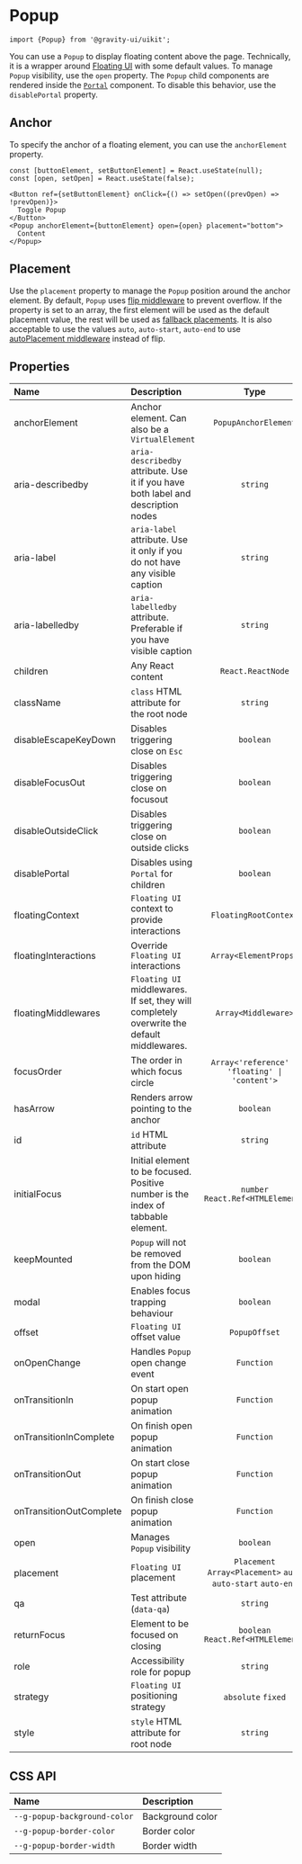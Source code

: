 <!--GITHUB_BLOCK-->

# Popup

<!--/GITHUB_BLOCK-->

```tsx
import {Popup} from '@gravity-ui/uikit';
```

You can use a `Popup` to display floating content above the page. Technically, it is a wrapper around [Floating UI](https://floating-ui.com) with some default values. To manage `Popup` visibility, use the `open` property.
The `Popup` child components are rendered inside the [`Portal`](../Portal) component. To disable this behavior, use the `disablePortal` property.

## Anchor

To specify the anchor of a floating element, you can use the `anchorElement` property.

<!--LANDING_BLOCK

<ExampleBlock
    code={`
const [buttonElement, setButtonElement] = React.useState(null);
const [open, setOpen] = React.useState(false);

<Button ref={setButtonElement} onClick={() => setOpen((prevOpen) => !prevOpen)}>
  Toggle Popup
</Button>
<Popup anchorElement={buttonElement} open={open} placement="bottom">
  Content
</Popup>
`}>
    <UIKitExamples.PopupAnchorExample/>
</ExampleBlock>

LANDING_BLOCK-->

<!--GITHUB_BLOCK-->

```tsx
const [buttonElement, setButtonElement] = React.useState(null);
const [open, setOpen] = React.useState(false);

<Button ref={setButtonElement} onClick={() => setOpen((prevOpen) => !prevOpen)}>
  Toggle Popup
</Button>
<Popup anchorElement={buttonElement} open={open} placement="bottom">
  Content
</Popup>
```

<!--/GITHUB_BLOCK-->

## Placement

Use the `placement` property to manage the `Popup` position around the anchor element.
By default, `Popup` uses [flip middleware](https://floating-ui.com/docs/flip) to prevent overflow.
If the property is set to an array, the first element will be used as the default placement value, the rest will be used as [fallback placements](https://floating-ui.com/docs/flip#fallbackplacements).
It is also acceptable to use the values `auto`, `auto-start`, `auto-end` to use [autoPlacement middleware](https://floating-ui.com/docs/autoPlacement) instead of flip.

<!--LANDING_BLOCK

<ExampleBlock
    code={`
const [boxElement, setBoxElement] = React.useState(null);

<div ref={setBoxElement} />
<Popup open anchorElement={boxElement} placement="top-start">Top Start</Popup>
<Popup open anchorElement={boxElement} placement="top">Top</Popup>
<Popup open anchorElement={boxElement} placement="top-end">Top End</Popup>
<Popup open anchorElement={boxElement} placement="right-start">Right Start</Popup>
<Popup open anchorElement={boxElement} placement="right">Right</Popup>
<Popup open anchorElement={boxElement} placement="right-end">Right End</Popup>
<Popup open anchorElement={boxElement} placement="bottom-end">Bottom End</Popup>
<Popup open anchorElement={boxElement} placement="bottom">Bottom</Popup>
<Popup open anchorElement={boxElement} placement="bottom-start">Bottom Start</Popup>
<Popup open anchorElement={boxElement} placement="left-end">Left End</Popup>
<Popup open anchorElement={boxElement} placement="left">Left</Popup>
<Popup open anchorElement={boxElement} placement="left-start">Left Start</Popup>
`}>
    <UIKitExamples.PopupPlacementExample/>
</ExampleBlock>

LANDING_BLOCK-->

## Properties

| Name                    | Description                                                                                |                             Type                              |    Default    |
| :---------------------- | :----------------------------------------------------------------------------------------- | :-----------------------------------------------------------: | :-----------: |
| anchorElement           | Anchor element. Can also be a `VirtualElement`                                             |                     `PopupAnchorElement`                      |               |
| aria-describedby        | `aria-describedby` attribute. Use it if you have both label and description nodes          |                           `string`                            |               |
| aria-label              | `aria-label` attribute. Use it only if you do not have any visible caption                 |                           `string`                            |               |
| aria-labelledby         | `aria-labelledby` attribute. Preferable if you have visible caption                        |                           `string`                            |               |
| children                | Any React content                                                                          |                       `React.ReactNode`                       |               |
| className               | `class` HTML attribute for the root node                                                   |                           `string`                            |               |
| disableEscapeKeyDown    | Disables triggering close on `Esc`                                                         |                           `boolean`                           |    `false`    |
| disableFocusOut         | Disables triggering close on focusout                                                      |                           `boolean`                           |    `false`    |
| disableOutsideClick     | Disables triggering close on outside clicks                                                |                           `boolean`                           |    `false`    |
| disablePortal           | Disables using `Portal` for children                                                       |                           `boolean`                           |    `false`    |
| floatingContext         | `Floating UI` context to provide interactions                                              |                     `FloatingRootContext`                     |               |
| floatingInteractions    | Override `Floating UI` interactions                                                        |                     `Array<ElementProps>`                     |               |
| floatingMiddlewares     | `Floating UI` middlewares. If set, they will completely overwrite the default middlewares. |                      `Array<Middleware>`                      |               |
| focusOrder              | The order in which focus circle                                                            |        `Array<'reference' \| 'floating' \| 'content'>`        | `['content']` |
| hasArrow                | Renders arrow pointing to the anchor                                                       |                           `boolean`                           |    `false`    |
| id                      | `id` HTML attribute                                                                        |                           `string`                            |               |
| initialFocus            | Initial element to be focused. Positive number is the index of tabbable element.           |               `number` `React.Ref<HTMLElement>`               |               |
| keepMounted             | `Popup` will not be removed from the DOM upon hiding                                       |                           `boolean`                           |    `false`    |
| modal                   | Enables focus trapping behaviour                                                           |                           `boolean`                           |    `false`    |
| offset                  | `Floating UI` offset value                                                                 |                         `PopupOffset`                         |      `4`      |
| onOpenChange            | Handles `Popup` open change event                                                          |                          `Function`                           |               |
| onTransitionIn          | On start open popup animation                                                              |                          `Function`                           |               |
| onTransitionInComplete  | On finish open popup animation                                                             |                          `Function`                           |               |
| onTransitionOut         | On start close popup animation                                                             |                          `Function`                           |               |
| onTransitionOutComplete | On finish close popup animation                                                            |                          `Function`                           |               |
| open                    | Manages `Popup` visibility                                                                 |                           `boolean`                           |    `false`    |
| placement               | `Floating UI` placement                                                                    | `Placement` `Array<Placement>` `auto` `auto-start` `auto-end` |               |
| qa                      | Test attribute (`data-qa`)                                                                 |                           `string`                            |               |
| returnFocus             | Element to be focused on closing                                                           |              `boolean` `React.Ref<HTMLElement>`               |    `true`     |
| role                    | Accessibility role for popup                                                               |                           `string`                            |               |
| strategy                | `Floating UI` positioning strategy                                                         |                      `absolute` `fixed`                       |  `absolute`   |
| style                   | `style` HTML attribute for root node                                                       |                           `string`                            |               |

## CSS API

| Name                         | Description      |
| :--------------------------- | :--------------- |
| `--g-popup-background-color` | Background color |
| `--g-popup-border-color`     | Border color     |
| `--g-popup-border-width`     | Border width     |

